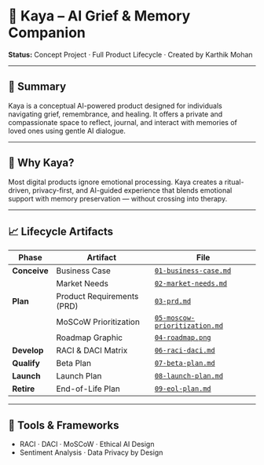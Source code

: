 # 🌸 Kaya – AI Grief & Memory Companion

**Status:** Concept Project · Full Product Lifecycle · Created by Karthik Mohan

---

## 🎯 Summary

Kaya is a conceptual AI-powered product designed for individuals navigating grief, remembrance, and healing. It offers a private and compassionate space to reflect, journal, and interact with memories of loved ones using gentle AI dialogue.

---

## 🧠 Why Kaya?

Most digital products ignore emotional processing. Kaya creates a ritual-driven, privacy-first, and AI-guided experience that blends emotional support with memory preservation — without crossing into therapy.

---

## 📈 Lifecycle Artifacts

| Phase | Artifact | File |
|-------|----------|------|
| **Conceive** | Business Case | [`01-business-case.md`](./01-business-case.md) |
|  | Market Needs | [`02-market-needs.md`](./02-market-needs.md) |
| **Plan** | Product Requirements (PRD) | [`03-prd.md`](./03-prd.md) |
|  | MoSCoW Prioritization | [`05-moscow-prioritization.md`](./05-moscow-prioritization.md) |
|  | Roadmap Graphic | [`04-roadmap.png`](./04-roadmap.png) |
| **Develop** | RACI & DACI Matrix | [`06-raci-daci.md`](./06-raci-daci.md) |
| **Qualify** | Beta Plan | [`07-beta-plan.md`](./07-beta-plan.md) |
| **Launch** | Launch Plan | [`08-launch-plan.md`](./08-launch-plan.md) |
| **Retire** | End-of-Life Plan | [`09-eol-plan.md`](./09-eol-plan.md) |

---

## 💼 Tools & Frameworks

- RACI · DACI · MoSCoW · Ethical AI Design
- Sentiment Analysis · Data Privacy by Design
